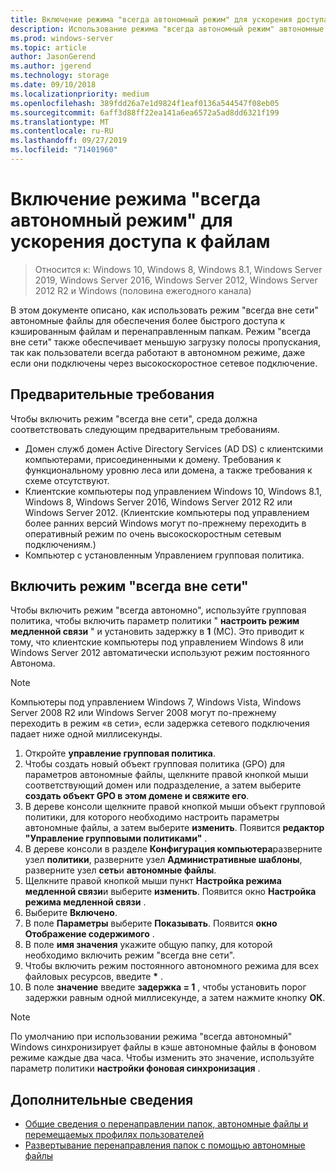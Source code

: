 ```yaml
---
title: Включение режима "всегда автономный режим" для ускорения доступа к файлам
description: Использование режима "всегда автономный режим" автономные файлы для обеспечения более быстрого доступа к кэшированным файлам и перенаправленным папкам.
ms.prod: windows-server
ms.topic: article
author: JasonGerend
ms.author: jgerend
ms.technology: storage
ms.date: 09/10/2018
ms.localizationpriority: medium
ms.openlocfilehash: 389fdd26a7e1d9824f1eaf0136a544547f08eb05
ms.sourcegitcommit: 6aff3d88ff22ea141a6ea6572a5ad8dd6321f199
ms.translationtype: MT
ms.contentlocale: ru-RU
ms.lasthandoff: 09/27/2019
ms.locfileid: "71401960"
---
```

# <a name="enable-always-offline-mode-for-faster-access-to-files"></a>Включение режима "всегда автономный режим" для ускорения доступа к файлам

>Относится к: Windows 10, Windows 8, Windows 8.1, Windows Server 2019, Windows Server 2016, Windows Server 2012, Windows Server 2012 R2 и Windows (половина ежегодного канала)

В этом документе описано, как использовать режим "всегда вне сети" автономные файлы для обеспечения более быстрого доступа к кэшированным файлам и перенаправленным папкам. Режим "всегда вне сети" также обеспечивает меньшую загрузку полосы пропускания, так как пользователи всегда работают в автономном режиме, даже если они подключены через высокоскоростное сетевое подключение.

## <a name="prerequisites"></a>Предварительные требования

Чтобы включить режим "всегда вне сети", среда должна соответствовать следующим предварительным требованиям.

- Домен служб домен Active Directory Services (AD DS) с клиентскими компьютерами, присоединенными к домену. Требования к функциональному уровню леса или домена, а также требования к схеме отсутствуют.
- Клиентские компьютеры под управлением Windows 10, Windows 8.1, Windows 8, Windows Server 2016, Windows Server 2012 R2 или Windows Server 2012. (Клиентские компьютеры под управлением более ранних версий Windows могут по-прежнему переходить в оперативный режим по очень высокоскоростным сетевым подключениям.)
- Компьютер с установленным Управлением групповая политика.

## <a name="enable-always-offline-mode"></a>Включить режим "всегда вне сети"

Чтобы включить режим "всегда автономно", используйте групповая политика, чтобы включить параметр политики " **настроить режим медленной связи** " и установить задержку в **1** (МС). Это приводит к тому, что клиентские компьютеры под управлением Windows 8 или Windows Server 2012 автоматически используют режим постоянного Автонома.

>[!NOTE]
>Компьютеры под управлением Windows 7, Windows Vista, Windows Server 2008 R2 или Windows Server 2008 могут по-прежнему переходить в режим «в сети», если задержка сетевого подключения падает ниже одной миллисекунды.

1. Откройте **управление групповая политика**.
2. Чтобы создать новый объект групповая политика (GPO) для параметров автономные файлы, щелкните правой кнопкой мыши соответствующий домен или подразделение, а затем выберите **создать объект GPO в этом домене и свяжите его**.
3. В дереве консоли щелкните правой кнопкой мыши объект групповой политики, для которого необходимо настроить параметры автономные файлы, а затем выберите **изменить**. Появится **редактор "Управление групповыми политиками"** .
4. В дереве консоли в разделе **Конфигурация компьютера**разверните узел **политики**, разверните узел **Административные шаблоны**, разверните узел **сеть**и **автономные файлы**.
5. Щелкните правой кнопкой мыши пункт **Настройка режима медленной связи**и выберите **изменить**. Появится окно **Настройка режима медленной связи** .
6. Выберите **Включено**.
7. В поле **Параметры** выберите **Показывать**. Появится **окно Отображение содержимого** .
8. В поле **имя значения** укажите общую папку, для которой необходимо включить режим "всегда вне сети".
9. Чтобы включить режим постоянного автономного режима для всех файловых ресурсов, введите **\*** .
10. В поле **значение** введите **задержка = 1** , чтобы установить порог задержки равным одной миллисекунде, а затем нажмите кнопку **ОК**.

>[!NOTE]
>По умолчанию при использовании режима "всегда автономный" Windows синхронизирует файлы в кэше автономные файлы в фоновом режиме каждые два часа. Чтобы изменить это значение, используйте параметр политики **настройки фоновая синхронизация** .

## <a name="more-information"></a>Дополнительные сведения

* [Общие сведения о перенаправлении папок, автономные файлы и перемещаемых профилях пользователей](folder-redirection-rup-overview.md)
* [Развертывание перенаправления папок с помощью автономные файлы](deploy-folder-redirection.md)